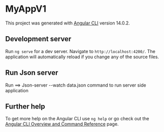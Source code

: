 # MyAppV1

This project was generated with [Angular CLI](https://github.com/angular/angular-cli) version 14.0.2.

## Development server

Run `ng serve` for a dev server. Navigate to `http://localhost:4200/`. The application will automatically reload if you change any of the source files.

## Run Json server

Run ==> Json-server --watch data.json command to run server side application


## Further help

To get more help on the Angular CLI use `ng help` or go check out the [Angular CLI Overview and Command Reference](https://angular.io/cli) page.
